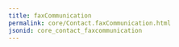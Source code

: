 ```yaml
---
title: faxCommunication
permalink: core/Contact.faxCommunication.html
jsonid: core_contact_faxcommunication
---
```

